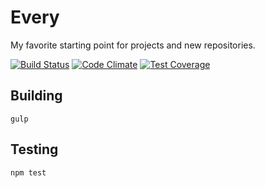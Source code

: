 # Every

My favorite starting point for projects and new repositories.

[![Build Status](https://travis-ci.org/justingeeslin/every.svg?branch=master)](https://travis-ci.org/justingeeslin/every) [![Code Climate](https://codeclimate.com/github/justingeeslin/every/badges/gpa.svg)](https://codeclimate.com/github/justingeeslin/every) [![Test Coverage](https://codeclimate.com/github/justingeeslin/every/badges/coverage.svg)](https://codeclimate.com/github/justingeeslin/every/coverage)


## Building
`gulp`

## Testing
`npm test`
